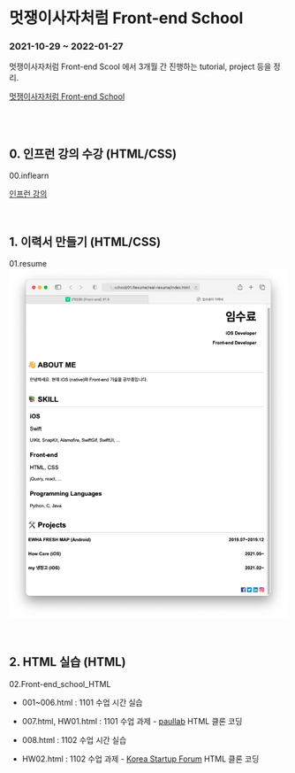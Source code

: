 
# 멋쟁이사자처럼 Front-end School
### 2021-10-29 ~ 2022-01-27

멋쟁이사자처럼 Front-end Scool 에서 3개월 간 진행하는 tutorial, project 등을 정리.

<a href="https://k-digital.likelion.net/frontend-school">멋쟁이사자처럼 Front-end School</a>

<br>
<br>

## 0. 인프런 강의 수강 (HTML/CSS)

00.inflearn

<a href="https://www.inflearn.com/course/html-css-강좌">인프런 강의</a>

<br>

## 1. 이력서 만들기 (HTML/CSS)

01.resume
<img src="https://github.com/ddosang/front_school/blob/main/01.Resume/real-resume/example.png?raw=true">

<br>

## 2. HTML 실습 (HTML)

02.Front-end_school_HTML

- 001~006.html : 1101 수업 시간 실습

- 007.html, HW01.html : 1101 수업 과제 - <a href="http://www.paullab.co.kr/about.html">paullab</a> HTML 클론 코딩

- 008.html : 1102 수업 시간 실습

- HW02.html : 1102 수업 과제 - <a href="https://kstartupforum.org">Korea Startup Forum</a> HTML 클론 코딩

<br>